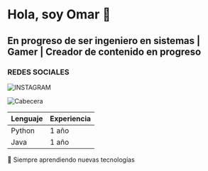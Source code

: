 # Hola, soy Omar 👋

## En progreso de ser ingeniero en sistemas | Gamer | Creador de contenido en progreso

### REDES SOCIALES

![INSTAGRAM](https://www.instagram.com/alexis99mn/profilecard/?igsh=MW1vdzFyMWczczMwNw==)

![Cabecera](Mi-foto.png)

| Lenguaje | Experiencia |
|----------|-------------|
| Python   | 1 año       |
| Java     | 1 año       |

🌱 Siempre aprendiendo nuevas tecnologías

